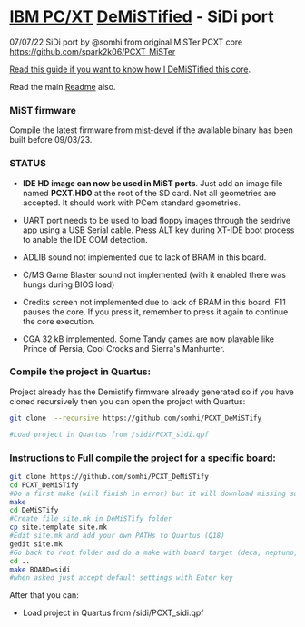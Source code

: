 # [IBM PC/XT](https://en.wikipedia.org/wiki/IBM_Personal_Computer_XT)  [DeMiSTified](https://github.com/robinsonb5/DeMiSTify)  - SiDi port

07/07/22 SiDi port by @somhi from original MiSTer PCXT core  https://github.com/spark2k06/PCXT_MiSTer

[Read this guide if you want to know how I DeMiSTified this core](https://github.com/DECAfpga/DECA_board/tree/main/Tutorials/DeMiSTify).

Read the main [Readme](https://github.com/somhi/PCXT_DeMiSTify) also.

### MiST firmware

Compile the latest firmware from [mist-devel](https://github.com/mist-devel/mist-firmware) if the available binary has been built before 09/03/23.

### STATUS

* **IDE HD image can now be used in MiST ports**. Just add an image file named **PCXT.HD0** at the root of the SD card. Not all geometries are accepted. It should work with PCem standard geometries.

* UART port needs to be used to load floppy images through the serdrive app using a USB Serial cable. Press ALT key during XT-IDE boot process to anable the IDE COM detection.

* ADLIB sound not implemented due to lack of BRAM in this board.

* C/MS Game Blaster sound not implemented (with it enabled there was hungs during BIOS load)

* Credits screen not implemented due to lack of BRAM in this board. F11 pauses the core. If you press it, remember to press it again to continue the core execution.

* CGA 32 kB implemented. Some Tandy games are now playable like Prince of Persia, Cool Crocks and Sierra's Manhunter.

  

### Compile the project in Quartus:

Project already has the Demistify firmware already generated so if you have cloned recursively then you can open the project with Quartus:

```sh
git clone  --recursive https://github.com/somhi/PCXT_DeMiSTify

#Load project in Quartus from /sidi/PCXT_sidi.qpf
```



### Instructions to Full compile the project for a specific board:

```sh
git clone https://github.com/somhi/PCXT_DeMiSTify
cd PCXT_DeMiSTify
#Do a first make (will finish in error) but it will download missing submodules 
make
cd DeMiSTify
#Create file site.mk in DeMiSTify folder 
cp site.template site.mk
#Edit site.mk and add your own PATHs to Quartus (Q18)
gedit site.mk
#Go back to root folder and do a make with board target (deca, neptuno, uareloaded, atlas_cyc). If not specified it will compile for all targets.
cd ..
make BOARD=sidi
#when asked just accept default settings with Enter key
```

After that you can:

* Load project in Quartus from /sidi/PCXT_sidi.qpf

